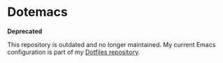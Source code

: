 # Dotemacs

**Deprecated**

This repository is outdated and no longer maintained. My current Emacs configuration is part of my
[Dotfiles repository](https://github.com/turboMaCk/Dotfiles).
